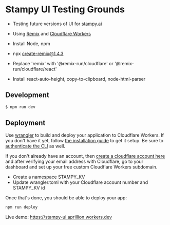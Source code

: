 # Stampy UI Testing Grounds

- Testing future versions of UI for [stampy.ai](https://stampy.ai/read/Get_involved)
- Using [Remix](https://remix.run/docs) and [Cloudflare Workers](https://developers.cloudflare.com/workers)

- Install Node, npm
- npx create-remix@1.4.3
- Replace 'remix' with '@remix-run/cloudflare' or '@remix-run/cloudflare/react'
- Install react-auto-height, copy-to-clipboard, node-html-parser

## Development

```sh
$ npm run dev
```

## Deployment

Use [wrangler](https://developers.cloudflare.com/workers/cli-wrangler) to build and deploy your application to Cloudflare Workers. If you don't have it yet, follow [the installation guide](https://developers.cloudflare.com/workers/cli-wrangler/install-update) to get it setup. Be sure to [authenticate the CLI](https://developers.cloudflare.com/workers/cli-wrangler/authentication) as well.

If you don't already have an account, then [create a cloudflare account here](https://dash.cloudflare.com/sign-up) and after verifying your email address with Cloudflare, go to your dashboard and set up your free custom Cloudflare Workers subdomain.

- Create a namespace STAMPY_KV
- Update wrangler.toml with your Cloudflare account number and STAMPY_KV id

Once that's done, you should be able to deploy your app:

```sh
npm run deploy
```

Live demo: https://stampy-ui.aprillion.workers.dev
